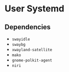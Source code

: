 # User Systemd

## Dependencies

- `swayidle`
- `swaybg`
- `xwayland-satellite`
- `mako`
- `gnome-polkit-agent`
- `niri`
